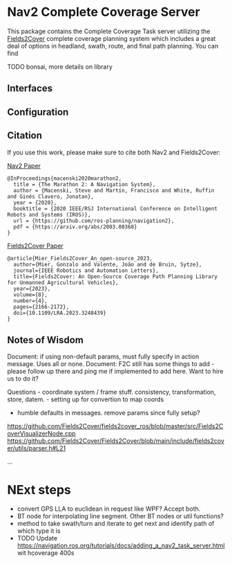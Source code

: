 # Nav2 Complete Coverage Server

This package contains the Complete Coverage Task server utilizing the [Fields2Cover](https://github.com/Fields2Cover/Fields2Cover) complete coverage planning system which includes a great deal of options in headland, swath, route, and final path planning. You can find 

TODO bonsai, more details on library

## Interfaces


## Configuration

## Citation

If you use this work, please make sure to cite both Nav2 and Fields2Cover:

[Nav2 Paper](https://arxiv.org/abs/2003.00368)

```
@InProceedings{macenski2020marathon2,
  title = {The Marathon 2: A Navigation System},
  author = {Macenski, Steve and Martín, Francisco and White, Ruffin and Ginés Clavero, Jonatan},
  year = {2020},
  booktitle = {2020 IEEE/RSJ International Conference on Intelligent Robots and Systems (IROS)},
  url = {https://github.com/ros-planning/navigation2},
  pdf = {https://arxiv.org/abs/2003.00368}
}
```

[Fields2Cover Paper](https://arxiv.org/pdf/2210.07838.pdf)

```
@article{Mier_Fields2Cover_An_open-source_2023,
  author={Mier, Gonzalo and Valente, João and de Bruin, Sytze},
  journal={IEEE Robotics and Automation Letters},
  title={Fields2Cover: An Open-Source Coverage Path Planning Library for Unmanned Agricultural Vehicles},
  year={2023},
  volume={8},
  number={4},
  pages={2166-2172},
  doi={10.1109/LRA.2023.3248439}
}
```

## Notes of Wisdom

Document: if using non-default params, must fully specify in action message. Uses all or none.
Document: F2C still has some things to add - please follow up there and ping me if implemented to add here. Want to hire us to do it?


Questions
	- coordinate system / frame stuff. consistency, transformation, store, datem. 
	- setting up for convertion to map coords
  - humble defaults in messages. remove params since fully setup?


https://github.com/Fields2Cover/fields2cover_ros/blob/master/src/Fields2CoverVisualizerNode.cpp
https://github.com/Fields2Cover/Fields2Cover/blob/main/include/fields2cover/utils/parser.h#L21














...


# NExt steps
  - convert GPS LLA to euclidean in request like WPF? Accept both.
  - BT node for interpolating line segment. Other BT nodes or util functions?
  - method to take swath/turn and iterate to get next and identify path of which type it is
  - TODO Update https://navigation.ros.org/tutorials/docs/adding_a_nav2_task_server.html wit hcoverage 400s
